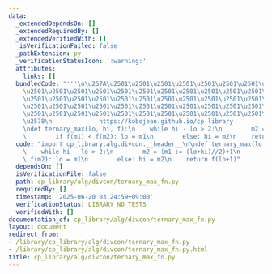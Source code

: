 ```yaml
---
data:
  _extendedDependsOn: []
  _extendedRequiredBy: []
  _extendedVerifiedWith: []
  _isVerificationFailed: false
  _pathExtension: py
  _verificationStatusIcon: ':warning:'
  attributes:
    links: []
  bundledCode: "'''\n\u257A\u2501\u2501\u2501\u2501\u2501\u2501\u2501\u2501\u2501\u2501\
    \u2501\u2501\u2501\u2501\u2501\u2501\u2501\u2501\u2501\u2501\u2501\u2501\u2501\
    \u2501\u2501\u2501\u2501\u2501\u2501\u2501\u2501\u2501\u2501\u2501\u2501\u2501\
    \u2501\u2501\u2501\u2501\u2501\u2501\u2501\u2501\u2501\u2501\u2501\u2501\u2501\
    \u2501\u2501\u2501\u2501\u2501\u2501\u2501\u2501\u2501\u2501\u2501\u2501\u2501\
    \u2578\n             https://kobejean.github.io/cp-library               \n'''\n\
    \ndef ternary_max(lo, hi, f):\n    while hi - lo > 2:\n        m2 = (m1 := (lo+hi)//2)+1\n\
    \        if f(m1) < f(m2): lo = m1\n        else: hi = m2\n    return f(lo+1)\n"
  code: "import cp_library.alg.divcon.__header__\n\ndef ternary_max(lo, hi, f):\n\
    \    while hi - lo > 2:\n        m2 = (m1 := (lo+hi)//2)+1\n        if f(m1) <\
    \ f(m2): lo = m1\n        else: hi = m2\n    return f(lo+1)"
  dependsOn: []
  isVerificationFile: false
  path: cp_library/alg/divcon/ternary_max_fn.py
  requiredBy: []
  timestamp: '2025-06-20 03:24:59+09:00'
  verificationStatus: LIBRARY_NO_TESTS
  verifiedWith: []
documentation_of: cp_library/alg/divcon/ternary_max_fn.py
layout: document
redirect_from:
- /library/cp_library/alg/divcon/ternary_max_fn.py
- /library/cp_library/alg/divcon/ternary_max_fn.py.html
title: cp_library/alg/divcon/ternary_max_fn.py
---
```

